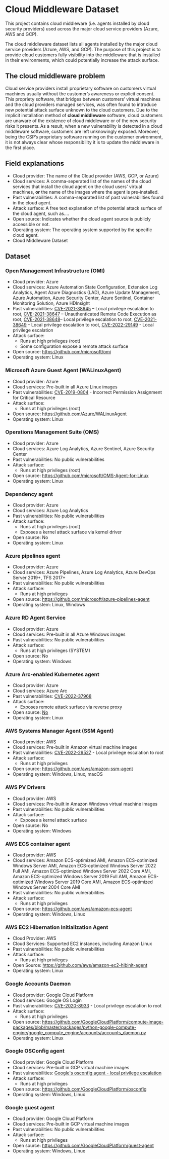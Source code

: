 # Cloud Middleware Dataset

This project contains cloud middleware (i.e. agents installed by cloud security providers) used across the major cloud service providers (Azure, AWS and GCP). 

The cloud middleware dataset lists all agents installed by the major cloud service providers (Azure, AWS, and GCP). The purpose of this project is to provide cloud customers fully visibility into the middleware that is installed in their environments, which could potentially increase the attack surface. 

## The cloud middleware problem

Cloud service providers install proprietary software on customers virtual machines usually without the customer’s awareness or explicit consent. This propriety software, that bridges between customers’ virtual machines and the cloud providers managed services, was often found to introduce new potential attack surface unknown to the cloud customers. Due to the implicit installation method of **cloud middleware** software, cloud customers are unaware of the existence of cloud middleware or of the new security risks it presents. As a result, when a new vulnerability is detected in a cloud middleware software, customers are left unknowingly exposed. Moreover, being the CSP’s proprietary software running on the customer environment, it is not always clear whose responsibility it is to update the middleware in the first place. 

## Field explanations

- Cloud provider: The name of the Cloud provider (AWS, GCP, or Azure) 
- Cloud services: A comma-seperated list of the names of the cloud services that install the cloud agent on the cloud users' virtual machines, **or** the name of the images where the agent is pre-installed. 
- Past vulnerabilities: A comma-separated list of past vulnerabilities found in the cloud agent. 
- Attack surface: A free text explanation of the potential attack surface of the cloud agent, such as.... 
- Open source: Indicates whether the cloud agent source is publicly accessible or not.
- Operating system: The operating system supported by the specific cloud agent. 
- Cloud Middleware Dataset

## Dataset

### Open Management Infrastructure (OMI)

* Cloud provider: Azure
* Cloud services: Azure Automation State Configuration, Extension Log Analytics, Agent Azure Diagnostics (LAD), Azure Update Management, Azure Automation, Azure Security Center, Azure Sentinel, Container Monitoring Solution, Azure HDInsight
* Past vulnerabilities: [CVE-2021-38645](https://cve.mitre.org/cgi-bin/cvename.cgi?name=CVE-2021-38645) – Local privilege escalation to root, [CVE-2021-38647](https://cve.mitre.org/cgi-bin/cvename.cgi?name=CVE-2021-38647) – Unauthenticated Remote Code Execution as root, [CVE-2021-38648](https://cve.mitre.org/cgi-bin/cvename.cgi?name=CVE-2021-38648)– Local privilege escalation to root, [CVE-2021-38649](https://cve.mitre.org/cgi-bin/cvename.cgi?name=CVE-2021-38649) – Local privilege escalation to root, [CVE-2022-29149](https://msrc.microsoft.com/en-US/security-guidance/advisory/CVE-2022-29149) - Local privilege escalation
* Attack surface: 
  * Runs at high privileges (root)
  * Some configuration expose a remote attack surface
* Open source: https://github.com/microsoft/omi
* Operating system: Linux

### Microsoft Azure Guest Agent (WALinuxAgent)

* Cloud provider: Azure
* Cloud services: Pre-built in all Azure Linux images
* Past vulnerabilities: [CVE-2019-0804](https://cve.mitre.org/cgi-bin/cvename.cgi?name=CVE-2019-0804) - Incorrect Permission Assignment for Critical Resource
* Attack surface: 
  * Runs at high privileges (root)
* Open source: https://github.com/Azure/WALinuxAgent
* Operating system: Linux

### Operations Management Suite (OMS)

* Cloud provider: Azure
* Cloud services: Azure Log Analytics, Azure Sentinel, Azure Security Center
* Past vulnerabilities: No public vulnerabilities
* Attack surface: 
  * Runs at high privileges (root)
* Open source: https://github.com/microsoft/OMS-Agent-for-Linux
* Operating system: Linux

### Dependency agent

* Cloud provider: Azure
* Cloud services: Azure Log Analytics
* Past vulnerabilities: No public vulnerabilities
* Attack surface: 
  * Runs at high privileges  (root)
  * Exposes a kernel attack surface via kernel driver
* Open source: No
* Operating system: Linux

### Azure pipelines agent

* Cloud provider: Azure
* Cloud services: Azure Pipelines, Azure Log Analytics, Azure DevOps Server 2019+, TFS 2017+
* Past vulnerabilities: No public vulnerabilities
* Attack surface: 
  * Runs at high privileges 
* Open source: https://github.com/microsoft/azure-pipelines-agent
* Operating system: Linux, Windows

### Azure RD Agent Service

* Cloud provider: Azure
* Cloud services: Pre-built in all Azure Windows images
* Past vulnerabilities: No public vulnerabilities
* Attack surface: 
  * Runs at high privileges (SYSTEM)
* Open source: No
* Operating system: Windows

### Azure Arc-enabled Kubernetes agent

* Cloud provider: Azure
* Cloud services: Azure Arc
* Past vulnerabilities: [CVE-2022-37968](https://msrc.microsoft.com/update-guide/vulnerability/CVE-2022-37968)
* Attack surface: 
  * Exposes remote attack surface via reverse proxy
* Open source: [No](https://learn.microsoft.com/en-us/azure/azure-arc/kubernetes/conceptual-agent-overview)
* Operating system: Linux

### AWS Systems Manager Agent (SSM Agent)

* Cloud provider: AWS
* Cloud services: Pre-built in Amazon virtual machine images
* Past vulnerabilities: [CVE-2022-29527](https://cve.mitre.org/cgi-bin/cvename.cgi?name=CVE-2022-29527) - Local privilege escalation to root
* Attack surface: 
  * Runs at high privileges
* Open source: https://github.com/aws/amazon-ssm-agent
* Operating system: Windows, Linux, macOS

### AWS PV Drivers

* Cloud provider: AWS
* Cloud services: Pre-built in Amazon Windows virtual machine images
* Past vulnerabilities: No public vulnerabilities
* Attack surface: 
  * Exposes a kernel attack surface
* Open source: No
* Operating system: Windows

### AWS ECS container agent

* Cloud provider: AWS
* Cloud services: Amazon ECS-optimized AMI, Amazon ECS-optimized Windows Server AMI, Amazon ECS-optimized Windows Server 2022 Full AMI, Amazon ECS-optimized Windows Server 2022 Core AMI, Amazon ECS-optimized Windows Server 2019 Full AMI, Amazon ECS-optimized Windows Server 2019 Core AMI, Amazon ECS-optimized Windows Server 2004 Core AMI
* Past vulnerabilities: No public vulnerabilities
* Attack surface: 
  * Runs at high privileges 
* Open source: https://github.com/aws/amazon-ecs-agent
* Operating system: Windows, Linux

### AWS EC2 Hibernation Initialization Agent

* Cloud Provider: AWS
* Cloud Services: Supported EC2 instances, including Amazon Linux
* Past vulnerabilities: No public vulnerabilities
* Attack surface:
  * Runs at high privileges
* Open Source: https://github.com/aws/amazon-ec2-hibinit-agent
* Operating system: Linux 

### Google Accounts Daemon

* Cloud provider: Google Cloud Platform
* Cloud services: Google OS Login
* Past vulnerabilities: [CVE-2020-8933](https://cve.mitre.org/cgi-bin/cvename.cgi?name=CVE-2020-8933) - Local privilege escalation to root
* Attack surface: 
  * Runs at high privileges 
* Open source: https://github.com/GoogleCloudPlatform/compute-image-packages/blob/master/packages/python-google-compute-engine/google_compute_engine/accounts/accounts_daemon.py
* Operating system: Linux

### Google OSConfig agent

* Cloud provider: Google Cloud Platform
* Cloud services: Pre-built in GCP virtual machine images
* Past vulnerabilities: [Google's osconfig agent - local privilege escalation](https://github.com/irsl/google-osconfig-privesc)
* Attack surface: 
  * Runs at high privileges 
* Open source: https://github.com/GoogleCloudPlatform/osconfig
* Operating system: Windows, Linux

### Google guest agent

* Cloud provider: Google Cloud Platform
* Cloud services: Pre-built in GCP virtual machine images
* Past vulnerabilities: No public vulnerabilities
* Attack surface: 
  * Runs at high privileges 
* Open source: https://github.com/GoogleCloudPlatform/guest-agent
* Operating system: Windows, Linux

​	
